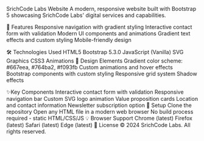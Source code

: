 SrichCode Labs Website
A modern, responsive website built with Bootstrap 5 showcasing SrichCode Labs' digital services and capabilities.

🚀 Features
Responsive navigation with gradient styling
Interactive contact form with validation
Modern UI components and animations
Gradient text effects and custom styling
Mobile-friendly design


🛠️ Technologies Used
HTML5
Bootstrap 5.3.0
JavaScript (Vanilla)
SVG Graphics
CSS3 Animations
🎨 Design Elements
Gradient color scheme: #667eea, #764ba2, #f093fb
Custom animations and hover effects
Bootstrap components with custom styling
Responsive grid system
Shadow effects

✨Key Components
Interactive contact form with validation
Responsive navigation bar
Custom SVG logo animation
Value proposition cards
Location and contact information
Newsletter subscription option
🔧 Setup
Clone the repository
Open any HTML file in a modern web browser
No build process required - static HTML/CSS/JS
💡 Browser Support
Chrome (latest)
Firefox (latest)
Safari (latest)
Edge (latest)
📄 License
© 2024 SrichCode Labs. All rights reserved.
